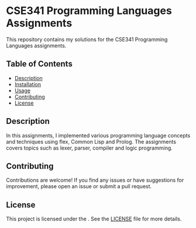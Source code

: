 # CSE341 Programming Languages Assignments

This repository contains my solutions for the CSE341 Programming Languages assignments.

## Table of Contents

- [Description](#description)
- [Installation](#installation)
- [Usage](#usage)
- [Contributing](#contributing)
- [License](#license)

## Description

In this assignments, I implemented various programming language concepts and techniques using flex, Common Lisp and Prolog. The assignments covers topics such as lexer, parser, compiler and logic programming.

## Contributing

Contributions are welcome! If you find any issues or have suggestions for improvement, please open an issue or submit a pull request.

## License

This project is licensed under the . See the [LICENSE](LICENSE) file for more details.